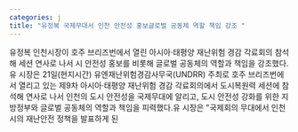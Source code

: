 ```yaml
---
categories: j
title: "유정복 국제무대서 인천 안전성 홍보글로벌 공동체 역할 책임 강조 "
---
```

유정복 인천시장이 호주 브리즈번에서 열린 아시아·태평양 재난위험 경감 각료회의 참석해 세션 연사로 나서 시 안전성 홍보를 비롯해 글로벌 공동체의 역할과 책임을 강조했다.유 시장은 21일(현지시간) 유엔재난위험경감사무국(UNDRR) 주최로 호주 브리즈번에서 열리고 있는 제9차 아시아·태평양 재난위험 경감 각료회의에서 도시복원력 세션에 참석해 연사로 나서 인천의 도시 안전성을 국제무대에 알리고, 도시 안전성 강화를 위한 지방정부와 글로벌 공동체의 역할과 책임을 피력했다.유 시장은 "국제회의 무대에서 인천시의 재난안전 정책을 발표하게 된
